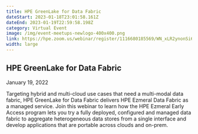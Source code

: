 ```yaml
---
title: HPE GreenLake for Data Fabric
dateStart: 2023-01-18T23:01:58.161Z
dateEnd: 2023-01-19T22:59:58.198Z
category: Virtual Event
image: /img/event-meetups-newlogo-400x400.png
link: https://hpe.zoom.us/webinar/register/1116680185569/WN_xLR2ynonSi6SojUswkVmRw
width: large
---
```

## HPE GreenLake for Data Fabric
January 19, 2022

Targeting hybrid and multi-cloud use cases that need a multi-modal data fabric, HPE GreenLake for Data Fabric delivers HPE Ezmeral Data Fabric as a managed service. Join this webinar to learn how the HPE Ezmeral Early Access program lets you try a fully deployed, configured and managed data fabric to aggregate heterogeneous data stores from a single interface and develop applications that are portable across clouds and on-prem.